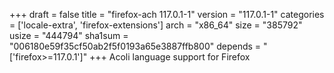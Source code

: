 +++
draft = false
title = "firefox-ach 117.0.1-1"
version = "117.0.1-1"
categories = ['locale-extra', 'firefox-extensions']
arch = "x86_64"
size = "385792"
usize = "444794"
sha1sum = "006180e59f35cf50ab2f5f0193a65e3887ffb800"
depends = "['firefox>=117.0.1']"
+++
Acoli language support for Firefox